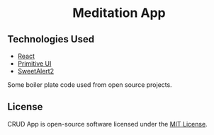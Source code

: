<h1 align="center">
  
   Meditation App

</h1>


## Technologies Used

- [React](http://reactjs.org)
- [Primitive UI](https://taniarascia.github.io/primitive)
- [SweetAlert2](https://sweetalert2.github.io)



Some boiler plate code used from open source projects. 
## License
CRUD App is open-source software licensed under the [MIT License](https://github.com/SafdarJamal/crud-app/blob/master/LICENSE).
